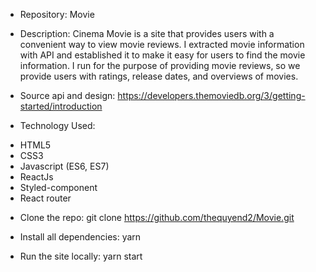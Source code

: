 - Repository: Movie

- Description: Cinema Movie is a site that provides users with a convenient way to view movie reviews. I extracted movie information with API and established it to make it easy for users to find the movie information. I run for the purpose of providing movie reviews, so we provide users with ratings, release dates, and overviews of movies.

- Source api and design: https://developers.themoviedb.org/3/getting-started/introduction

- Technology Used: 
 + HTML5
 + CSS3
 + Javascript (ES6, ES7)
 + ReactJs
 + Styled-component
 + React router
 
 - Clone the repo: 
  git clone https://github.com/thequyend2/Movie.git
  
 - Install all dependencies:
  yarn
 
 - Run the site locally:
  yarn start
